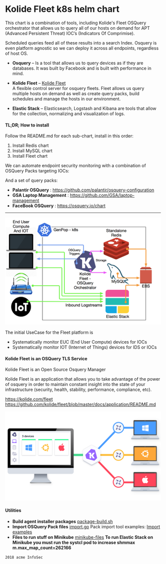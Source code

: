 # Kolide Fleet k8s helm chart
This chart is  a combination of tools, including Kolide's Fleet OSQuery orchestrator that allows us to query all of our hosts on demand for APT (Advanced Persistent Threat) IOC’s (Indicators Of Comprimise).

Scheduled queries feed all of these results into a search Index. Osquery is even platform agnostic so we can deploy it across all endpoints, regardless of host OS.

-   **Osquery** – Is a tool that allows us to query devices as if they are databases. It was built by Facebook and is built with performance in mind.
-   **Kolide Fleet** – 
[Kolide Fleet](https://kolide.com/fleet)    
A flexible control server for osquery fleets. Fleet allows us query multiple hosts on demand as well as create query packs, build schedules and manage the hosts in our environment.

-    **Elastic Stack** – Elasticsearch, Logstash and Kibana are tools that allow for the collection, normalizing and visualization of logs.

#### TL;DR; How to install    
Follow the README.md for each sub-chart, install in this order:    
1. Install Redis chart        
1. Install MySQL chart
1. Install Fleet chart          

We can automate endpoint security monitoring with a combination of OSQuery Packs targeting IOCs:

And a set of query packs:

-   **Palantir OSQuery** : https://github.com/palantir/osquery-configuration
-   **GSA Laptop Management** : https://github.com/GSA/laptop-management
-   **FaceBook OSQuery** : https://osquery.io/chart    

---    

![EUC Intelligence](./docs/fleet-intel-platform.png)

The initial UseCase for the Fleet platform is
-   Systematically monitor EUC (End User Compute) devices for IOCs
-   Systematically monitor IOT (Internet of Things) devices for IDS or IOCs


#### Kolide Fleet is an OSQuery TLS Service

Kolide Fleet is an Open Source Osquery Manager

Kolide Fleet is an application that allows you to take advantage of the power of osquery
in order to maintain constant insight into the state of your infrastructure (security, health, stability, performance, compliance, etc).

https://kolide.com/fleet
https://github.com/kolide/fleet/blob/master/docs/application/README.md

![Kolide Diagram](./docs/kolide.png)

#### Utilities

-   **Build agent installer packages**    [package-build.sh](./docs/package-build.sh)
-   **Import OSQuery Pack files**   [import.go](./docs/import.go)
    Pack import tool examples: [Import examples](https://gist.github.com/marpaia/9e061f81fa60b2825f4b6bb8e0cd2c77)
-   **Files to run stuff on Minikube** [minikube-files](./docs/minikube/)
    **To run Elastic Stack on Minikube you must run the systcl pod to
    increase shmmax m.max_map_count=262166**

```
2018 acme InfoSec
```
